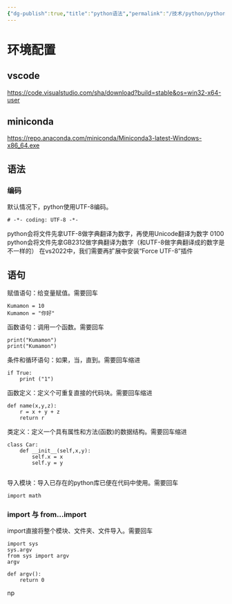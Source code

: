 ```yaml
---
{"dg-publish":true,"title":"python语法","permalink":"/技术/python/python语法/","dgPassFrontmatter":true}
---
```


# 环境配置


## vscode
https://code.visualstudio.com/sha/download?build=stable&os=win32-x64-user
## miniconda

https://repo.anaconda.com/miniconda/Miniconda3-latest-Windows-x86_64.exe

## 语法
### 编码
默认情况下，python使用UTF-8编码。
```
# -*- coding: UTF-8 -*-
```
python会将文件先拿UTF-8做字典翻译为数字，再使用Unicode翻译为数字 0100
python会将文件先拿GB2312做字典翻译为数字（和UTF-8做字典翻译成的数字是不一样的）
在vs2022中，我们需要再扩展中安装“Force UTF-8”插件
## 语句
赋值语句：给变量赋值。需要回车
```
Kumamon = 10
Kumamon = "你好"
```
函数语句：调用一个函数。需要回车
```
print("Kumamon")
print("Kumamon")
```
条件和循环语句：如果，当，直到。需要回车缩进
```
if True: 
	print ("1")
```
函数定义：定义个可重复直接的代码块。需要回车缩进
```
def name(x,y,z):
	r = x + y + z
	return r
```
类定义：定义一个具有属性和方法(函数)的数据结构。需要回车缩进
```
class Car:
	def __init__(self,x,y):
		self.x = x
		self.y = y
		
```
导入模块：导入已存在的python库已便在代码中使用。需要回车
```
import math
```
### import 与 from...import
import直接将整个模块、文件夹、文件导入。需要回车
```
import sys
sys.argv
from sys import argv
argv

def argv():
	return 0
```
np